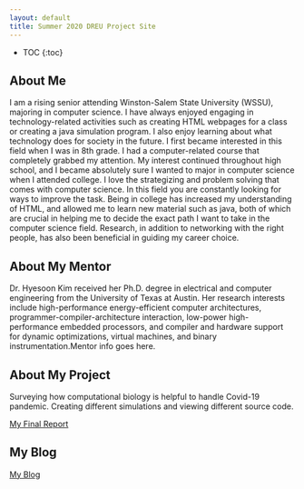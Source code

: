 ```yaml
---
layout: default
title: Summer 2020 DREU Project Site
---
```


* TOC
{:toc}

## About Me

I am a rising senior attending Winston-Salem State University (WSSU), majoring in computer science. I have always enjoyed engaging in technology-related activities such as creating HTML webpages for a class or creating a java simulation program. I also enjoy learning about what technology does for society in the future. I first became interested in this field when I was in 8th grade. I had a computer-related course that completely grabbed my attention. My interest continued throughout high school, and I became absolutely sure I wanted to major in computer science when I attended college. I love the strategizing and problem solving that comes with computer science. In this field you are constantly looking for ways to improve the task. Being in college has increased my understanding of HTML, and allowed me to learn new material such as java, both of which are crucial in helping me to decide the exact path I want to take in the computer science field. Research, in addition to networking with the right people, has also been beneficial in guiding my career choice. 

## About My Mentor
Dr. Hyesoon Kim received her Ph.D. degree in electrical and computer engineering from the University of Texas at Austin. Her research interests include high-performance energy-efficient computer architectures, programmer-compiler-architecture interaction, low-power high-performance embedded processors, and compiler and hardware support for dynamic optimizations, virtual machines, and binary instrumentation.Mentor info goes here.

## About My Project
Surveying how computational biology is helpful to handle Covid-19 pandemic. Creating different simulations and viewing different source code.


[My Final Report](/Users/niablake/Desktop/finalreport.pdf)

## My Blog

[My Blog](blog.html)
